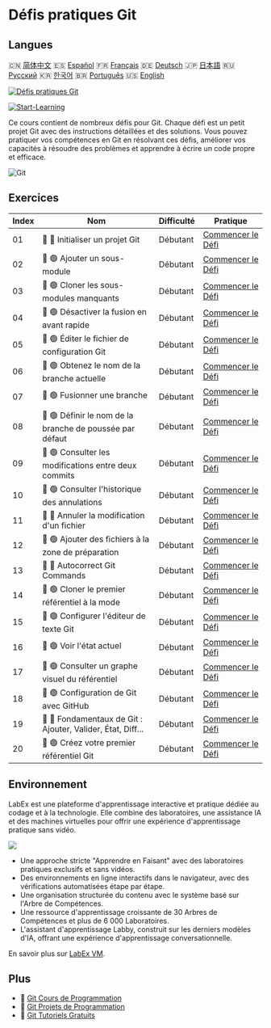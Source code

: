 # Défis pratiques Git

## Langues

🇨🇳 [简体中文](README_zh.md) 🇪🇸 [Español](README_es.md) 🇫🇷 [Français](README_fr.md) 🇩🇪 [Deutsch](README_de.md) 🇯🇵 [日本語](README_ja.md) 🇷🇺 [Русский](README_ru.md) 🇰🇷 [한국어](README_ko.md) 🇧🇷 [Português](README_pt.md) 🇺🇸 [English](README.md) 

[![Défis pratiques Git](https://cover-creator.labex.io/git-practice-challenges.png?lang=fr)](https://labex.io/fr/courses/git-practice-challenges)

[![Start-Learning](https://img.shields.io/badge/Start-Learning-whitesmoke?style=for-the-badge)](https://labex.io/fr/courses/git-practice-challenges)

Ce cours contient de nombreux défis pour Git. Chaque défi est un petit projet Git avec des instructions détaillées et des solutions. Vous pouvez pratiquer vos compétences en Git en résolvant ces défis, améliorer vos capacités à résoudre des problèmes et apprendre à écrire un code propre et efficace.

![Git](https://img.shields.io/badge/Git-whitesmoke?style=for-the-badge&logo=git)


## Exercices

|   Index | Nom                                                         | Difficulté   | Pratique                                                                                                                           |
|---------|-------------------------------------------------------------|--------------|------------------------------------------------------------------------------------------------------------------------------------|
|      01 | 🎯 🔵 Initialiser un projet Git                             | Débutant     | <a target='_blank' href='https://labex.io/fr/labs/git-initialize-git-project-385166'>Commencer le Défi</a>                         |
|      02 | 🎯 🟢 Ajouter un sous-module                                | Débutant     | <a target='_blank' href='https://labex.io/fr/labs/git-add-a-submodule-challenge-12611'>Commencer le Défi</a>                       |
|      03 | 🎯 🟢 Cloner les sous-modules manquants                     | Débutant     | <a target='_blank' href='https://labex.io/fr/labs/git-clone-missing-submodules-challenge-12620'>Commencer le Défi</a>              |
|      04 | 🎯 🟢 Désactiver la fusion en avant rapide                  | Débutant     | <a target='_blank' href='https://labex.io/fr/labs/git-disable-fast-forward-merging-challenge-12642'>Commencer le Défi</a>          |
|      05 | 🎯 🟢 Éditer le fichier de configuration Git                | Débutant     | <a target='_blank' href='https://labex.io/fr/labs/git-edit-git-configuration-file-challenge-12645'>Commencer le Défi</a>           |
|      06 | 🎯 🟢 Obtenez le nom de la branche actuelle                 | Débutant     | <a target='_blank' href='https://labex.io/fr/labs/git-get-the-current-branch-name-challenge-12633'>Commencer le Défi</a>           |
|      07 | 🎯 🟢 Fusionner une branche                                 | Débutant     | <a target='_blank' href='https://labex.io/fr/labs/git-merge-a-branch-challenge-12655'>Commencer le Défi</a>                        |
|      08 | 🎯 🟢 Définir le nom de la branche de poussée par défaut    | Débutant     | <a target='_blank' href='https://labex.io/fr/labs/git-set-default-push-branch-name-challenge-12672'>Commencer le Défi</a>          |
|      09 | 🎯 🟢 Consulter les modifications entre deux commits        | Débutant     | <a target='_blank' href='https://labex.io/fr/labs/git-view-changes-between-commits-challenge-12684'>Commencer le Défi</a>          |
|      10 | 🎯 🟢 Consulter l'historique des annulations                | Débutant     | <a target='_blank' href='https://labex.io/fr/labs/git-view-undo-history-challenge-12696'>Commencer le Défi</a>                     |
|      11 | 🎯 🔵 Annuler la modification d'un fichier                  | Débutant     | <a target='_blank' href='https://labex.io/fr/labs/git-cancel-file-change-387714'>Commencer le Défi</a>                             |
|      12 | 🎯 🟢 Ajouter des fichiers à la zone de préparation         | Débutant     | <a target='_blank' href='https://labex.io/fr/labs/git-add-files-to-the-staging-area-challenge-12675'>Commencer le Défi</a>         |
|      13 | 🎯 🔵 Autocorrect Git Commands                              | Débutant     | <a target='_blank' href='https://labex.io/fr/labs/git-autocorrect-git-commands-challenge-12614'>Commencer le Défi</a>              |
|      14 | 🎯 🟢 Cloner le premier référentiel à la mode               | Débutant     | <a target='_blank' href='https://labex.io/fr/labs/git-clone-the-first-trending-repository-12621'>Commencer le Défi</a>             |
|      15 | 🎯 🟢 Configurer l'éditeur de texte Git                     | Débutant     | <a target='_blank' href='https://labex.io/fr/labs/git-configure-the-git-text-editor-challenge-12673'>Commencer le Défi</a>         |
|      16 | 🎯 🟢 Voir l'état actuel                                    | Débutant     | <a target='_blank' href='https://labex.io/fr/labs/git-view-current-status-challenge-12695'>Commencer le Défi</a>                   |
|      17 | 🎯 🟢 Consulter un graphe visuel du référentiel             | Débutant     | <a target='_blank' href='https://labex.io/fr/labs/git-view-a-visual-graph-of-the-repository-challenge-12685'>Commencer le Défi</a> |
|      18 | 🎯 🟢 Configuration de Git avec GitHub                      | Débutant     | <a target='_blank' href='https://labex.io/fr/labs/git-git-configuration-with-github-23'>Commencer le Défi</a>                      |
|      19 | 🎯 🔵 Fondamentaux de Git : Ajouter, Valider, État, Diff... | Débutant     | <a target='_blank' href='https://labex.io/fr/labs/shell-git-fundamentals-add-commit-status-diff-387715'>Commencer le Défi</a>      |
|      20 | 🎯 🟢 Créez votre premier référentiel Git                   | Débutant     | <a target='_blank' href='https://labex.io/fr/labs/git-create-your-first-git-repository-12632'>Commencer le Défi</a>                |

## Environnement

LabEx est une plateforme d'apprentissage interactive et pratique dédiée au codage et à la technologie. Elle combine des laboratoires, une assistance IA et des machines virtuelles pour offrir une expérience d'apprentissage pratique sans vidéo.

![](https://tutorial-screenshot.getvm.io/images/vm-1725247253.png)

- Une approche stricte "Apprendre en Faisant" avec des laboratoires pratiques exclusifs et sans vidéos.
- Des environnements en ligne interactifs dans le navigateur, avec des vérifications automatisées étape par étape.
- Une organisation structurée du contenu avec le système basé sur l'Arbre de Compétences.
- Une ressource d'apprentissage croissante de 30 Arbres de Compétences et plus de 6 000 Laboratoires.
- L'assistant d'apprentissage Labby, construit sur les derniers modèles d'IA, offrant une expérience d'apprentissage conversationnelle.

En savoir plus sur [LabEx VM](https://support.labex.io/using-labex/virtual-machine).

## Plus

- 🔗 [Git Cours de Programmation](https://github.com/labex-labs/awesome-programming-courses)
- 🔗 [Git Projets de Programmation](https://github.com/labex-labs/awesome-programming-projects)
- 🔗 [Git Tutoriels Gratuits](https://github.com/labex-labs/git-free-tutorials)

